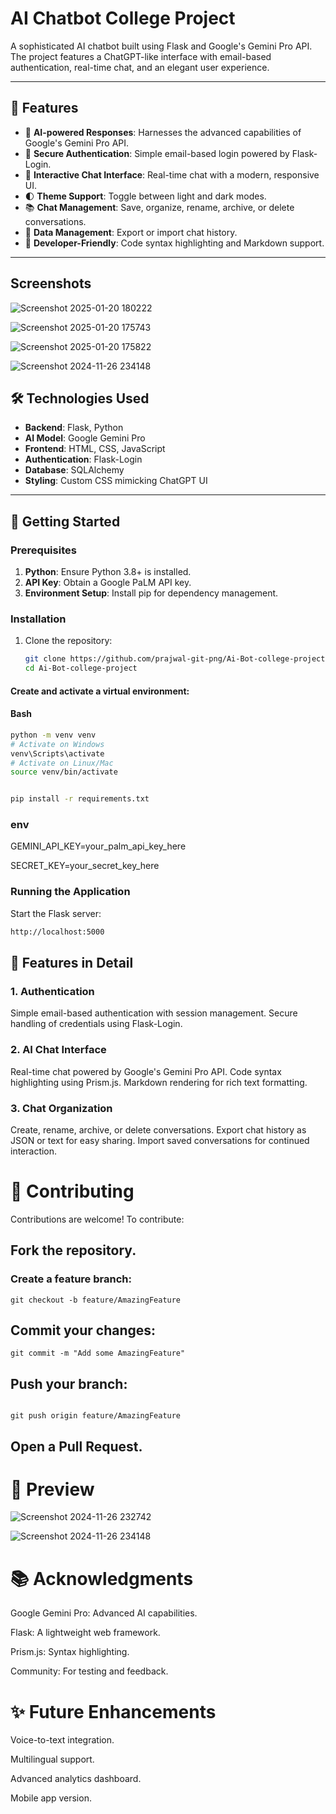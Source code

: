 ﻿# AI Chatbot College Project

A sophisticated AI chatbot built using Flask and Google's Gemini Pro API. The project features a ChatGPT-like interface with email-based authentication, real-time chat, and an elegant user experience.

---

## 🌟 Features

- 🤖 **AI-powered Responses**: Harnesses the advanced capabilities of Google's Gemini Pro API.
- 🔐 **Secure Authentication**: Simple email-based login powered by Flask-Login.
- 💬 **Interactive Chat Interface**: Real-time chat with a modern, responsive UI.
- 🌓 **Theme Support**: Toggle between light and dark modes.
- 📚 **Chat Management**: Save, organize, rename, archive, or delete conversations.
- 💾 **Data Management**: Export or import chat history.
- 📝 **Developer-Friendly**: Code syntax highlighting and Markdown support.

---
## Screenshots 

![Screenshot 2025-01-20 180222](https://github.com/user-attachments/assets/1c658857-3ee4-4fb1-b9c4-ce766ab9a9f9)

![Screenshot 2025-01-20 175743](https://github.com/user-attachments/assets/a61881e5-0884-465e-9872-03cfdb570a13)

![Screenshot 2025-01-20 175822](https://github.com/user-attachments/assets/eae0b945-58d7-4936-a298-e9569b622d08)

![Screenshot 2024-11-26 234148](https://github.com/user-attachments/assets/880999ab-5e8c-4981-a8d7-1d27e455012a)





## 🛠️ Technologies Used

- **Backend**: Flask, Python
- **AI Model**: Google Gemini Pro
- **Frontend**: HTML, CSS, JavaScript
- **Authentication**: Flask-Login
- **Database**: SQLAlchemy
- **Styling**: Custom CSS mimicking ChatGPT UI

---

## 🚀 Getting Started

### Prerequisites

1. **Python**: Ensure Python 3.8+ is installed.
2. **API Key**: Obtain a Google PaLM API key.
3. **Environment Setup**: Install pip for dependency management.

### Installation

1. Clone the repository:
   ```bash
   git clone https://github.com/prajwal-git-png/Ai-Bot-college-project.git
   cd Ai-Bot-college-project


#### Create and activate a virtual environment:

#### **Bash**
```bash
python -m venv venv
# Activate on Windows
venv\Scripts\activate
# Activate on Linux/Mac
source venv/bin/activate


pip install -r requirements.txt


```

### env
GEMINI_API_KEY=your_palm_api_key_here

SECRET_KEY=your_secret_key_here

### Running the Application
Start the Flask server:
``` bash 
http://localhost:5000
```

## 📝 Features in Detail
### 1. Authentication
Simple email-based authentication with session management.
Secure handling of credentials using Flask-Login.
### 2. AI Chat Interface
Real-time chat powered by Google's Gemini Pro API.
Code syntax highlighting using Prism.js.
Markdown rendering for rich text formatting.
### 3. Chat Organization
Create, rename, archive, or delete conversations.
Export chat history as JSON or text for easy sharing.
Import saved conversations for continued interaction.


# 🤝 Contributing
Contributions are welcome! To contribute:

## Fork the repository.
### Create a feature branch:

```
git checkout -b feature/AmazingFeature
```

## Commit your changes:
```
git commit -m "Add some AmazingFeature"
```


## Push your branch:
```

git push origin feature/AmazingFeature
```
## Open a Pull Request.


# 📸 Preview

![Screenshot 2024-11-26 232742](https://github.com/user-attachments/assets/477c5103-17b6-4c96-a6a1-b91eefd81d5f)


![Screenshot 2024-11-26 234148](https://github.com/user-attachments/assets/c77cd65f-02fd-4a0b-a28d-de97d608053a)



# 📚 Acknowledgments
Google Gemini Pro: Advanced AI capabilities.

Flask: A lightweight web framework.

Prism.js: Syntax highlighting.

Community: For testing and feedback.

# ✨ Future Enhancements
Voice-to-text integration.

Multilingual support.

Advanced analytics dashboard.

Mobile app version.


